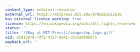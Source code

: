 ```yaml
---
content_type: external-resource
external_url: https://mitpress.mit.edu/9780262512626
has_external_license_warning: true
license: https://en.wikipedia.org/wiki/All_rights_reserved
status: ''
title: '![Buy at MIT Press](/images/mp_logo.gif)'
uid: d1815979-7df2-4327-9241-cb31ad406075
wayback_url: ''
---
```

